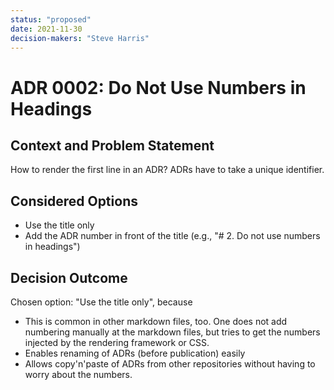```yaml
---
status: "proposed"
date: 2021-11-30
decision-makers: "Steve Harris"
---
```


# ADR 0002: Do Not Use Numbers in Headings

## Context and Problem Statement

How to render the first line in an ADR?
ADRs have to take a unique identifier.

## Considered Options

* Use the title only
* Add the ADR number in front of the title (e.g., "# 2. Do not use numbers in headings")

## Decision Outcome

Chosen option: "Use the title only", because

* This is common in other markdown files, too.
  One does not add numbering manually at the markdown files, but tries to get the numbers injected by the rendering framework or CSS.
* Enables renaming of ADRs (before publication) easily
* Allows copy'n'paste of ADRs from other repositories without having to worry about the numbers.
